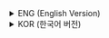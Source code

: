 <details>
<summary>ENG (English Version)</summary>

# Chapter 2. HTML5 Basic Document Contents

### HTML5 Document Structure
- An HTML5 document starts with `<!DOCTYPE html>` to declare the HTML version.
- The `<html>` tag encompasses the entire document, with the `lang` attribute specifying the language.
- Within `<html>`, the `<head>` tag contains meta information, the document title, links to CSS or scripts, and encoding.
- The `<body>` tag contains all content shown in the browser.

### Core Tags and Formatting
- Headings (`<h1>`–`<h6>`), paragraphs (`<p>`), line breaks (`<br>`), and horizontal lines (`<hr>`) shape document structure.
- Formatting tags like `<b>`, `<strong>`, `<i>`, `<em>`, `<mark>`, `<small>`, `<del>`, `<ins>`, `<sub>`, and `<sup>` control emphasis or style.

### Block vs. Inline Elements
- **Block elements** (e.g., `<div>`, `<p>`, `<ul>`, `<table>`) start on new lines and expand to fill available width.
- **Inline elements** (e.g., `<span>`, `<a>`, `<img>`, `<strong>`) flow within lines of text.

### Lists
- Ordered (`<ol>`), unordered (`<ul>`), and definition (`<dl>`) lists structure grouped content.
- Lists can be nested for advanced organization.

### Tables
- Use `<table>` with `<thead>`, `<tbody>`, `<tfoot>`, `<tr>`, `<th>`, and `<td>` to create data tables.
- Tables can hold images, links, or other elements in their cells.

### Images
- `<img>` embeds images using `src`, `alt`, `width`, and `height` attributes for display and accessibility.

### Hyperlinks
- `<a>` creates links to pages, files, or internal anchors. The `target` attribute controls where links open (such as in a new tab or window).

### Anchors and Internal Navigation
- Anchor links and `id` attributes enable navigation within the same page.

### Special Characters and Symbols
- HTML entities (e.g., `&lt;`, `&gt;`, `&copy;`, `&sum;`) are used to display special characters.

### Metadata and External Resources
- Place `<meta>`, `<title>`, `<link>`, and `<style>` inside `<head>` for encoding, document information, external styles, and additional metadata.

### Media Embedding
- Use `<audio>` and `<video>` for embedded sound or video, supporting various file types and playback controls.
- `<iframe>` embeds external pages or content.

### Frame and Window Relationships
- Framing and the `target` attribute decide where documents open. Window and frame contexts include parent, child, and top hierarchies.

</details>

<details>
<summary>KOR (한국어 버전)</summary>

# 2장. HTML5 기본 문서 내용

### HTML5 문서 구조
- HTML5 문서는 `<!DOCTYPE html>` 선언으로 시작하여 문서 타입을 명시함.
- `<html>` 태그는 문서의 전체 영역을 감싸며, `lang` 속성으로 언어를 지정함.
- `<html>` 내부의 `<head>`에는 메타데이터, 문서 제목, CSS/스크립트 링크, 인코딩 정보가 위치함.
- `<body>`에는 사용자에게 보여지는 모든 콘텐츠가 작성됨.

### 주요 태그 및 텍스트 서식
- 제목(`<h1>`~`<h6>`), 단락(`<p>`), 줄바꿈(`<br>`), 가로선(`<hr>`) 등으로 문서의 구조를 만듦.
- 진하게(`<b>`, `<strong>`), 기울임(`<i>`, `<em>`), 강조(`<mark>`), 작게(`<small>`), 취소선(`<del>`), 밑줄(`<ins>`), 아래첨자(`<sub>`), 위첨자(`<sup>`) 등 다양한 텍스트 서식 지정이 가능함.

### 블록 요소와 인라인 요소 구분
- **블록 요소:** `<div>`, `<p>`, `<ul>`, `<table>` 등은 항상 새 줄에서 시작하여 가로 너비 전체를 차지함.
- **인라인 요소:** `<span>`, `<a>`, `<img>`, `<strong>` 등은 텍스트의 흐름 속에 함께 배치됨.

### 목록
- 순서 있는 목록(`<ol>`), 순서 없는 목록(`<ul>`), 정의 목록(`<dl>`)을 통해 항목을 나열함.
- 중첩된 목록도 만들 수 있음.

### 표
- `<table>`과 `<thead>`, `<tbody>`, `<tfoot>`, `<tr>`, `<th>`, `<td>` 태그로 표를 작성함.
- 셀 안에는 이미지, 링크, 다른 요소도 포함될 수 있음.

### 이미지
- `<img>` 태그로 이미지를 삽입하며, `src`, `alt`, `width`, `height` 속성을 사용함.

### 하이퍼링크
- `<a>` 태그는 외부 페이지, 파일, 내부 앵커로의 연결 링크를 생성함. `target` 속성으로 새 창, 같은 창 등 링크의 열린 위치를 설정함.

### 앵커 및 페이지 내부 이동
- `id` 속성을 부여한 요소와 `<a href="#id명">`을 이용해 같은 페이지 내에서 이동이 가능함.

### 특수 문자와 기호
- `&lt;`, `&gt;`, `&copy;`, `&sum;` 등 HTML 엔티티로 특수 문자나 기호를 표시함.

### 메타데이터와 외부 리소스
- `<meta>`, `<title>`, `<link>`, `<style>` 태그는 문서 정보, 외부 스타일, 추가 메타데이터를 위해 `<head>`에 위치함.

### 미디어 임베딩
- `<audio>`, `<video>` 태그로 오디오와 비디오 파일을 삽입함. 다양한 형식과 컨트롤을 지원함.
- `<iframe>` 태그로 외부 페이지나 다른 콘텐츠를 포함할 수 있음.

### 프레임과 창 관계
- `target` 속성으로 링크 문서의 표시 위치를 제어함. 브라우저 창과 프레임은 상위, 하위, 최상위 구조로 연결됨.

</details>
